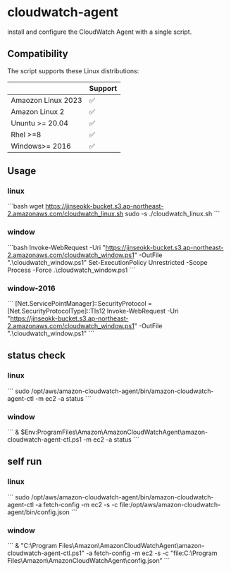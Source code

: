 # cloudwatch-agent
install and configure the CloudWatch Agent with a single script.

## Compatibility

The script supports these Linux distributions:

|                    | Support |
| ------------------ | ------- |
| Amaozon Linux 2023 | ✅      |
| Amazon Linux 2     | ✅      |
| Ununtu >= 20.04    | ✅      |
| Rhel >=8           | ✅      |
| Windows>= 2016     | ✅      |

## Usage

### linux

\```bash
wget https://jinseokk-bucket.s3.ap-northeast-2.amazonaws.com/cloudwatch_linux.sh
sudo -s
./cloudwatch_linux.sh
\```

### window
\```bash
Invoke-WebRequest -Uri "https://jinseokk-bucket.s3.ap-northeast-2.amazonaws.com/cloudwatch_window.ps1" -OutFile ".\cloudwatch_window.ps1"
Set-ExecutionPolicy Unrestricted -Scope Process -Force
.\cloudwatch_window.ps1
\```

### window-2016
\```
[Net.ServicePointManager]::SecurityProtocol = [Net.SecurityProtocolType]::Tls12
Invoke-WebRequest -Uri "https://jinseokk-bucket.s3.ap-northeast-2.amazonaws.com/cloudwatch_window.ps1" -OutFile ".\cloudwatch_window.ps1"
\```

## status check

### linux
\```
sudo /opt/aws/amazon-cloudwatch-agent/bin/amazon-cloudwatch-agent-ctl -m ec2 -a status
\```

### window
\```
& $Env:ProgramFiles\Amazon\AmazonCloudWatchAgent\amazon-cloudwatch-agent-ctl.ps1 -m ec2 -a status
\```

## self run

### linux
\```
sudo /opt/aws/amazon-cloudwatch-agent/bin/amazon-cloudwatch-agent-ctl -a fetch-config -m ec2 -s -c file:/opt/aws/amazon-cloudwatch-agent/bin/config.json
\```

### window
\```
& "C:\Program Files\Amazon\AmazonCloudWatchAgent\amazon-cloudwatch-agent-ctl.ps1" -a fetch-config -m ec2 -s -c "file:C:\Program Files\Amazon\AmazonCloudWatchAgent\config.json”
\```

